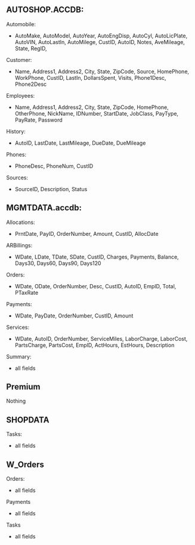 ## AUTOSHOP.ACCDB:
Automobile:
- AutoMake, AutoModel, AutoYear, AutoEngDisp, AutoCyl, AutoLicPlate, AutoVIN, AutoLastIn, AutoMilege, CustID, AutoID, Notes, AveMileage, State, RegID, 

Customer:
- Name, Address1, Address2, City, State, ZipCode, Source, HomePhone, WorkPhone, CustID, LastIn, DollarsSpent, Visits, Phone1Desc, Phone2Desc

Employees:
- Name, Address1, Address2, City, State, ZipCode, HomePhone, OtherPhone, NickName, IDNumber, StartDate, JobClass, PayType, PayRate, Password

History:
- AutoID, LastDate, LastMileage, DueDate, DueMileage

Phones: 
- PhoneDesc, PhoneNum, CustID

Sources:
- SourceID, Description, Status

	
## MGMTDATA.accdb:
Allocations:
- PrntDate, PayID, OrderNumber, Amount, CustID, AllocDate

ARBillings:
- WDate, LDate, TDate, SDate, CustID, Charges, Payments, Balance, Days30, Days60, Days90, Days120

Orders:
- WDate, ODate, OrderNumber, Desc, CustID, AutoID, EmpID, Total, PTaxRate

Payments:
- WDate, PayDate, OrderNumber, CustID, Amount

Services:
- WDate, AutoID, OrderNumber, ServiceMiles, LaborCharge, LaborCost, PartsCharge, PartsCost, EmpID, ActHours, EstHours, Description

Summary:
- all fields

## Premium
Nothing


## SHOPDATA

Tasks:
- all fields


## W_Orders
Orders:
- all fields

Payments
- all fields

Tasks
- all fields

